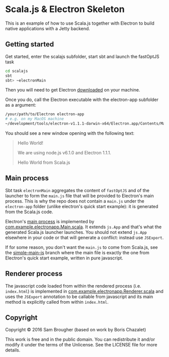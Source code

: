 Scala.js & Electron Skeleton
============================

This is an example of how to use Scala.js together with Electron to build native applications with a Jetty backend.

## Getting started
Get started, enter the scalajs subfolder, start sbt and launch the fastOptJS task
``` bash
cd scalajs
sbt
sbt> ~electronMain
```

Then you will need to get Electron [downloaded](https://github.com/atom/electron/releases)  on your machine.

Once you do, call the Electron executable with the electron-app subfolder as a argument:
``` bash
/your/path/to/Electron electron-app
# e.g. on my MacOS machine
~/development/tools/electron-v1.1.1-darwin-x64/Electron.app/Contents/MacOS/Electron electron-app/
```

You should see a new window opening with the following text:
> Hello World!
>
>We are using node.js v6.1.0 and Electron 1.1.1.
>
>Hello World from Scala.js

## Main process
Sbt task `electronMain` aggregates the content of `fastOptJS` and of the launcher to form the `main.js` file that will be provided to Electron's main process. This is why the repo does not contain a `main.js` under the `electron-app` folder (unlike electron's quick start example): it is generated from the Scala.js code.

Electron's [main process]((http://electron.atom.io/docs/tutorial/quick-start/)) is implemented by [com.example.electronapp.Main.scala](https://github.com/bchazalet/scalajs-electron-skeleton/blob/master/scalajs/src/main/scala/com/example/electronapp/Main.scala). It extends `js.App` and that's what the generated Scala.js launcher launches. You should not extend `js.App` elsewhere in your code or that will generate a conflict: instead use `JSExport`.

If for some reason, you don't want the `main.js` to come from Scala.js, see the [simple-main-js](https://github.com/bchazalet/scalajs-electron-skeleton/tree/simple-main-js) branch where the main file is exactly the one from Electron's quick start example, written in pure javascript.

## Renderer process
The javascript code loaded from within the rendered process (i.e. `index.html`) is implemented in [com.example.electronapp.Renderer.scala](https://github.com/bchazalet/scalajs-electron-skeleton/blob/master/scalajs/src/main/scala/com/example/electronapp/Renderer.scala) and uses the `JSExport` annotation to be callable from javascript and its main method is explicitly called from within `index.html`.

## Copyright
Copyright © 2016 Sam Brougher (based on work by Boris Chazalet)

This work is free and in the public domain. You can redistribute it and/or modify it under the terms of the Unlicense. See the LICENSE file for more details.

